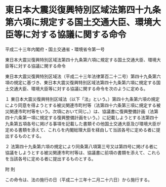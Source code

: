 # 東日本大震災復興特別区域法第四十九条第六項に規定する国土交通大臣、環境大臣等に対する協議に関する命令

平成二十三年内閣府・国土交通省・環境省令第一号

東日本大震災復興特別区域法第四十九条第六項に規定する国土交通大臣、環境大臣等に対する協議に関する命令

東日本大震災復興特別区域法（平成二十三年法律第百二十二号）第四十九条第六項の規定に基づき、東日本大震災復興特別区域法第四十九条第六項に規定する国土交通大臣、環境大臣等に対する協議に関する命令を次のように定める。

１ 東日本大震災復興特別区域法（以下「法」という。）第四十九条第六項の規定により同意を得ようとする被災関連市町村等（法第四十六条第三項に規定する被災関連市町村等をいう。次項において同じ。）は、協議書に復興整備計画（法第四十六条第一項に規定する復興整備計画をいう。）に記載しようとする法第四十九条第五項各号に掲げる事項を記載した書類その他国土交通大臣及び環境大臣が定める書類を添えて、これらを内閣総理大臣を経由して当該各号に定める者に提出するものとする。

２ 法第四十九条第六項の規定により同条第八項第三号又は第四号に掲げる者に協議をしようとする被災関連市町村等は、協議書に前項の書類を添えて、これらを当該各号に定める者に提出するものとする。

附 則

この命令は、法の施行の日（平成二十三年十二月二十六日）から施行する。
